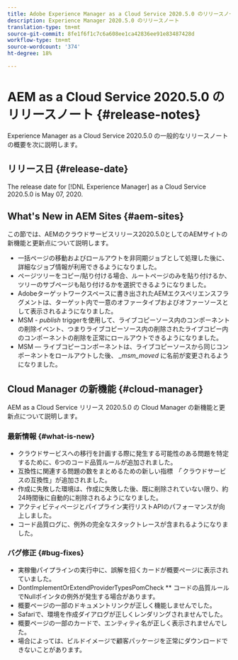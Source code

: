 ```yaml
---
title: Adobe Experience Manager as a Cloud Service 2020.5.0 のリリースノート
description: Experience Manager 2020.5.0 のリリースノート
translation-type: tm+mt
source-git-commit: 8fe1f6f1c7c6a608ee1ca42836ee91e83487428d
workflow-type: tm+mt
source-wordcount: '374'
ht-degree: 18%

---
```



# AEM as a Cloud Service 2020.5.0 のリリースノート {#release-notes}

Experience Manager as a Cloud Service 2020.5.0 の一般的なリリースノートの概要を次に説明します。

## リリース日 {#release-date}

The release date for [!DNL Experience Manager] as a Cloud Service 2020.5.0 is May 07, 2020.

## What&#39;s New in AEM Sites {#aem-sites}

この節では、AEMのクラウドサービスリリース2020.5.0としてのAEMサイトの新機能と更新点について説明します。

* 一括ページの移動およびロールアウトを非同期ジョブとして処理した後に、詳細なジョブ情報が利用できるようになりました。
* ページツリーをコピー/貼り付ける場合、ルートページのみを貼り付けるか、ツリーのサブページも貼り付けるかを選択できるようになりました。
* Adobeターゲットワークスペースに書き出されたAEMエクスペリエンスフラグメントは、ターゲット内で一意のオファータイプおよびオファーソースとして表示されるようになりました。
* MSM - *publish* triggerを使用して、ライブコピーソース内のコンポーネントの削除イベント、つまりライブコピーソース内の削除されたライブコピー内のコンポーネントの削除を正常にロールアウトできるようになりました。
* MSM — ライブコピーコンポーネントは、ライブコピーソースから同じコンポーネントをロールアウトした後、 *_msm_moved* に名前が変更されるようになりました。


## Cloud Manager の新機能 {#cloud-manager}

AEM as a Cloud Service リリース 2020.5.0 の Cloud Manager の新機能と更新点について説明します。

### 最新情報 {#what-is-new}

* クラウドサービスへの移行を計画する際に発生する可能性のある問題を特定するために、6つのコード品質ルールが追加されました。
* 互換性に関連する問題の数をまとめるための新しい指標 *「* クラウドサービスの互換性」が追加されました。
* 作成に失敗した環境は、作成に失敗した後、既に削除されていない限り、約24時間後に自動的に削除されるようになりました。
* アクティビティページとパイプライン実行リストAPIのパフォーマンスが向上しました。
* コード品質ログに、例外の完全なスタックトレースが含まれるようになりました。

### バグ修正  {#bug-fixes}

* 実稼働パイプラインの実行中に、誤解を招くカードが概要ページに表示されていました。
* DontImplementOrExtendProviderTypesPomCheck ** コードの品質ルールでNullポインタの例外が発生する場合があります。
* 概要ページの一部のドキュメントリンクが正しく機能しませんでした。
* Safariで、環境を作成ダイアログが正しくレンダリングされませんでした。
* 概要ページの一部のカードで、エンティティ名が正しく表示されませんでした。
* 場合によっては、ビルドイメージで顧客パッケージを正常にダウンロードできないことがあります。

